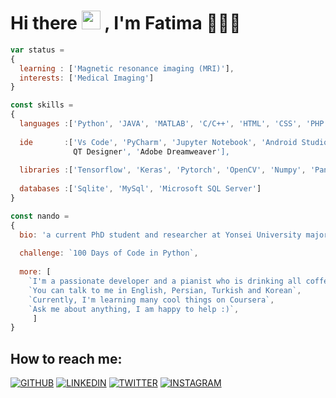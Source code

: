 # Hi there <img src="https://raw.githubusercontent.com/verma-anushka/verma-anushka/master/gifs/wave.gif" width="30px"> , I'm Fatima 🧚🏻‍♀️

```js
var status = 
{ 
  learning : ['Magnetic resonance imaging (MRI)'],
  interests: ['Medical Imaging']
}

const skills = 
{
  languages :['Python', 'JAVA', 'MATLAB', 'C/C++', 'HTML', 'CSS', 'PHP', 'LATEX'],
  
  ide       :['Vs Code', 'PyCharm', 'Jupyter Notebook', 'Android Studio', 'Intellij Idea', 'MATLAB, 
              QT Designer', 'Adobe Dreamweaver'],
  
  libraries :['Tensorflow', 'Keras', 'Pytorch', 'OpenCV', 'Numpy', 'Pandas', 'Sklearn', 'Seaborn', 'Matplotlib'],
  
  databases :['Sqlite', 'MySql', 'Microsoft SQL Server']
}

const nando = 
{
  bio: 'a current PhD student and researcher at Yonsei University majoring in Electronic & Electrical Engineering.',
  
  challenge: `100 Days of Code in Python`,
  
  more: [
    `I'm a passionate developer and a pianist who is drinking all coffee in Seoul, Korea`,
    `You can talk to me in English, Persian, Turkish and Korean`,
    `Currently, I'm learning many cool things on Coursera`,
    `Ask me about anything, I am happy to help :)`,
     ]
}
```

## How to reach me:

[![GITHUB](https://camo.githubusercontent.com/439d559885a8195d5a91a92f8a72e29767e011b9a15933e26f28a0b551c5706d/68747470733a2f2f696d672e69636f6e73382e636f6d2f627562626c65732f35302f3030303030302f6769746875622e706e67)](https://github.com/PatimaDA)
[![LINKEDIN](https://camo.githubusercontent.com/4710c8417adc9fc1e9fe4b44a7f6b2451d053cdfc0ac97550b67dc268973b14e/68747470733a2f2f696d672e69636f6e73382e636f6d2f627562626c65732f35302f3030303030302f6c696e6b6564696e2e706e67)](https://www.linkedin.com/in/patimada/)
[![TWITTER](https://ibb.co/swd8SX7)](https://twitter.com/Patima_DA) 
[![INSTAGRAM](https://camo.githubusercontent.com/006011b1867986aeca5e91558cb03943899ae9c38546b79ca803424c0a0f6ee4/68747470733a2f2f696d672e69636f6e73382e636f6d2f627562626c65732f35302f3030303030302f696e7374616772616d2e706e67)](https://www.instagram.com/fatimadhghn/)
